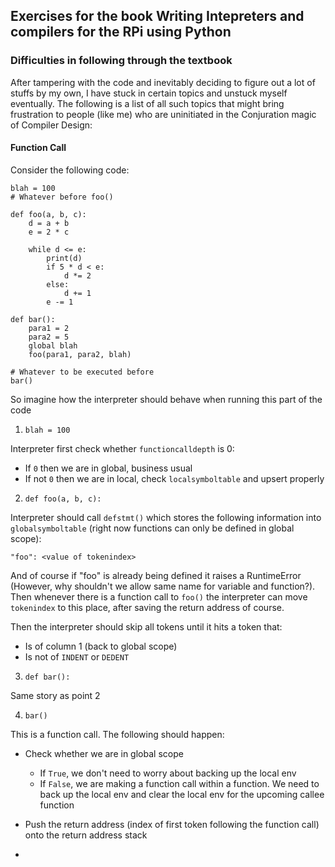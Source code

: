 ## Exercises for the book Writing Intepreters and compilers for the RPi using Python

### Difficulties in following through the textbook

After tampering with the code and inevitably deciding to figure out a lot of stuffs by my own, I have stuck in certain topics and unstuck myself eventually. The following is a list of all such topics that might bring frustration to people (like me) who are uninitiated in the Conjuration magic of Compiler Design:

#### Function Call

Consider the following code:

```
blah = 100
# Whatever before foo()

def foo(a, b, c):
    d = a + b
    e = 2 * c

    while d <= e:
        print(d)
        if 5 * d < e:
            d *= 2
        else:
            d += 1
        e -= 1

def bar():
    para1 = 2
    para2 = 5
    global blah
    foo(para1, para2, blah)

# Whatever to be executed before
bar()
```

So imagine how the interpreter should behave when running this part of the code

1. `blah = 100`

Interpreter first check whether `functioncalldepth` is 0:
- If `0` then we are in global, business usual
- If not `0` then we are in local, check `localsymboltable` and upsert properly

2. `def foo(a, b, c):`

Interpreter should call `defstmt()` which stores the following information into `globalsymboltable` (right now functions can only be defined in global scope):

`"foo": <value of tokenindex>`

And of course if "foo" is already being defined it raises a RuntimeError (However, why shouldn't we allow same name for variable and function?). Then whenever there is a function call to `foo()` the interpreter can move `tokenindex` to this place, after saving the return address of course.

Then the interpreter should skip all tokens until it hits a token that:
- Is of column 1 (back to global scope)
- Is not of `INDENT` or `DEDENT`

3. `def bar():`

Same story as point 2

4. `bar()`

This is a function call. The following should happen:

- Check whether we are in global scope
    - If `True`, we don't need to worry about backing up the local env
    - If `False`, we are making a function call within a function. We need to back up the local env and clear the local env for the upcoming callee function

- Push the return address (index of first token following the function call) onto the return address stack

- 